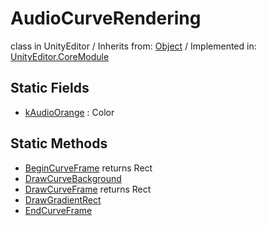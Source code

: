 # AudioCurveRendering
class in UnityEditor
 / Inherits from: <a href="https://docs.unity3d.com/6000.0/Documentation/ScriptReference/Object.html">Object</a> / Implemented in: <a href="https://docs.unity3d.com/6000.0/Documentation/ScriptReference/UnityEditor.CoreModule.html">UnityEditor.CoreModule</a>

## Static Fields
- <a href="https://docs.unity3d.com/6000.0/Documentation/ScriptReference/AudioCurveRendering-kAudioOrange.html">kAudioOrange</a> : Color

## Static Methods
- <a href="https://docs.unity3d.com/6000.0/Documentation/ScriptReference/AudioCurveRendering.BeginCurveFrame.html">BeginCurveFrame</a> returns Rect
- <a href="https://docs.unity3d.com/6000.0/Documentation/ScriptReference/AudioCurveRendering.DrawCurveBackground.html">DrawCurveBackground</a>
- <a href="https://docs.unity3d.com/6000.0/Documentation/ScriptReference/AudioCurveRendering.DrawCurveFrame.html">DrawCurveFrame</a> returns Rect
- <a href="https://docs.unity3d.com/6000.0/Documentation/ScriptReference/AudioCurveRendering.DrawGradientRect.html">DrawGradientRect</a>
- <a href="https://docs.unity3d.com/6000.0/Documentation/ScriptReference/AudioCurveRendering.EndCurveFrame.html">EndCurveFrame</a>
